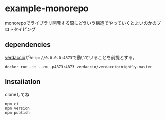 # example-monorepo

monorepoでライブラリ開発する際にどういう構造でやっていくとよいのかのプロトタイピング

## dependencies

[verdaccio](https://verdaccio.org/)が`http://0.0.0.0:4873`で動いていることを前提とする。

```
docker run -it --rm -p4873:4873 verdaccio/verdaccio:nightly-master
```

## installation

cloneしてね

```
npm ci
npm version
npm publish
```


